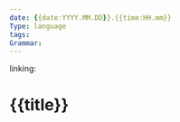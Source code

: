 ```yaml
---
date: {{date:YYYY.MM.DD}}.{{time:HH.mm}}
Type: language
tags: 
Grammar:
---
```

linking: 

# {{title}}

